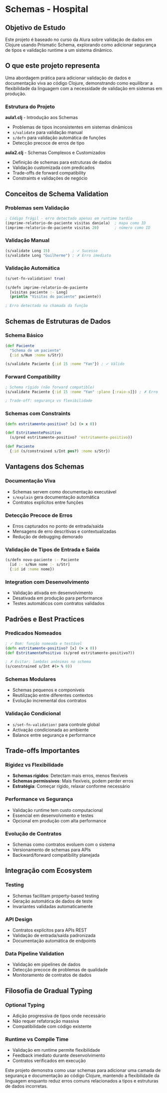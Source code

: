 # Schemas - Hospital

## Objetivo de Estudo
Este projeto é baseado no curso da Alura sobre validação de dados em Clojure usando Prismatic Schema, explorando como adicionar segurança de tipos e validação runtime a um sistema dinâmico.

## O que este projeto representa
Uma abordagem prática para adicionar validação de dados e documentação viva ao código Clojure, demonstrando como equilibrar a flexibilidade da linguagem com a necessidade de validação em sistemas em produção.

### Estrutura do Projeto

**aula1.clj** - Introdução aos Schemas
- Problemas de tipos inconsistentes em sistemas dinâmicos
- `s/validate` para validação manual
- `s/defn` para validação automática de funções
- Detecção precoce de erros de tipo

**aula2.clj** - Schemas Complexos e Customizados
- Definição de schemas para estruturas de dados
- Validação customizada com predicados
- Trade-offs de forward compatibility
- Constraints e validações de negócio

## Conceitos de Schema Validation

### Problemas sem Validação
```clojure
; Código frágil - erro detectado apenas em runtime tardio
(imprime-relatorio-de-paciente visitas daniela)  ; mapa como ID
(imprime-relatorio-de-paciente visitas 20)       ; número como ID
```

### Validação Manual
```clojure
(s/validate Long 15)          ; ✓ Sucesso
(s/validate Long "Guilherme") ; ✗ Erro imediato
```

### Validação Automática
```clojure
(s/set-fn-validation! true)

(s/defn imprime-relatorio-de-paciente 
  [visitas paciente :- Long]
  (println "Visitas do paciente" paciente))

; Erro detectado na chamada da função
```

## Schemas de Estruturas de Dados

### Schema Básico
```clojure
(def Paciente 
  "Schema de um paciente"
  {:id s/Num :nome s/Str})

(s/validate Paciente {:id 15 :nome "Yan"}) ; ✓ Válido
```

### Forward Compatibility
```clojure
; Schema rígido (não forward compatible)
(s/validate Paciente {:id 15 :nome "Yan" :plano [:raio-x]}) ; ✗ Erro

; Trade-off: segurança vs flexibilidade
```

### Schemas com Constraints
```clojure
(defn estritamente-positivo? [x] (> x 0))

(def EstritamentePositivo 
  (s/pred estritamente-positivo? 'estritamente-positivo))

(def Paciente
  {:id (s/constrained s/Int pos?) :nome s/Str})
```

## Vantagens dos Schemas

### Documentação Viva
- Schemas servem como documentação executável
- `s/explain` gera documentação automática
- Contratos explícitos entre funções

### Detecção Precoce de Erros
- Erros capturados no ponto de entrada/saída
- Mensagens de erro descritivas e contextualizadas
- Redução de debugging demorado

### Validação de Tipos de Entrada e Saída
```clojure
(s/defn novo-paciente :- Paciente
  [id :- s/Num nome :- s/Str]
  {:id id :nome nome})
```

### Integration com Desenvolvimento
- Validação ativada em desenvolvimento
- Desativada em produção para performance
- Testes automáticos com contratos validados

## Padrões e Best Practices

### Predicados Nomeados
```clojure
; ✓ Bom: função nomeada e testável
(defn estritamente-positivo? [x] (> x 0))
(def EstritamentePositivo (s/pred estritamente-positivo?))

; ✗ Evitar: lambdas anônimas no schema
(s/constrained s/Int #(> % 0))
```

### Schemas Modulares
- Schemas pequenos e componíveis
- Reutilização entre diferentes contextos
- Evolução incremental dos contratos

### Validação Condicional
- `s/set-fn-validation!` para controle global
- Activação condicionada ao ambiente
- Balance entre segurança e performance

## Trade-offs Importantes

### Rigidez vs Flexibilidade
- **Schemas rígidos**: Detectam mais erros, menos flexíveis
- **Schemas permissivos**: Mais flexíveis, podem perder erros
- **Estratégia**: Começar rígido, relaxar conforme necessário

### Performance vs Segurança
- Validação runtime tem custo computacional
- Essencial em desenvolvimento e testes
- Opcional em produção com alta performance

### Evolução de Contratos
- Schemas como contratos evoluem com o sistema
- Versionamento de schemas para APIs
- Backward/forward compatibility planejada

## Integração com Ecosystem

### Testing
- Schemas facilitam property-based testing
- Geração automática de dados de teste
- Invariantes validadas automaticamente

### API Design
- Contratos explícitos para APIs REST
- Validação de entrada/saída padronizada
- Documentação automática de endpoints

### Data Pipeline Validation
- Validação em pipelines de dados
- Detecção precoce de problemas de qualidade
- Monitoramento de contratos de dados

## Filosofia de Gradual Typing

### Optional Typing
- Adição progressiva de tipos onde necessário
- Não requer refatoração massiva
- Compatibilidade com código existente

### Runtime vs Compile Time
- Validação em runtime permite flexibilidade
- Feedback imediato durante desenvolvimento
- Contratos verificados em execução

Este projeto demonstra como usar schemas para adicionar uma camada de segurança e documentação ao código Clojure, mantendo a flexibilidade da linguagem enquanto reduz erros comuns relacionados a tipos e estruturas de dados incorretas.
